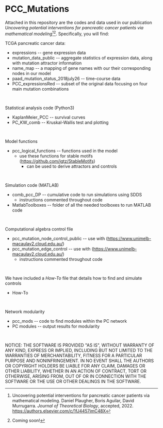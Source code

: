 # PCC_Mutations

Attached in this repository are the codes and data used in our publication *Uncovering potential interventions for pancreatic cancer patients via mathematical modeling*[^1][^2]. Specifically, you will find:

TCGA pancreatic cancer data: 
- expressions -- gene expression data
- mutation_data_public -- aggregate statistics of expression data, along with mutation attractor information
- name_map -- a mapping of gene names with our their corresponding nodes in our model
- paad_mutation_status_2018july26 -- time-course data
- PCC_expressionsRed -- subset of the original data focusing on four main mutation combinations

<br />

Statistical analysis code (Python3)
- KaplanMeier_PCC -- survival curves
- PC_KW_comb -- Kruskal-Wallis test and plotting 

<br />

Model functions
- pcc_logical_functions -- functions used in the model
  - use these functions for stable motifs (https://github.com/jgtz/StableMotifs)
    - can be used to derive attractors and controls

<br />

Simulation code (MATLAB)
- comb_pcc_DP -- cumulative code to run simulations using SDDS
    - instructions commented throughout code
- MatlabToolboxes -- folder of all the needed toolboxes to run MATLAB code

<br />

Computational algebra control file
- pcc_mutation_node_control_public -- use with (https://www.unimelb-macaulay2.cloud.edu.au/)
- pcc_mutation_edge_control -- use with (https://www.unimelb-macaulay2.cloud.edu.au/)
  - instructions commented throughout code

<br />

We have included a *How-To* file that details how to find and simulate controls
- How-To

<br />

Network modularity
- pcc_mods -- code to find modules within the PC network
- PC modules -- output results for modularity 

<br />

NOTICE: THE SOFTWARE IS PROVIDED "AS IS", WITHOUT WARRANTY OF ANY KIND, EXPRESS OR IMPLIED, INCLUDING BUT NOT LIMITED TO THE WARRANTIES OF MERCHANTABILITY, FITNESS FOR A PARTICULAR PURPOSE AND NONINFRINGEMENT. IN NO EVENT SHALL THE AUTHORS OR COPYRIGHT HOLDERS BE LIABLE FOR ANY CLAIM, DAMAGES OR OTHER LIABILITY, WHETHER IN AN ACTION OF CONTRACT, TORT OR OTHERWISE, ARISING FROM, OUT OF OR IN CONNECTION WITH THE SOFTWARE OR THE USE OR OTHER DEALINGS IN THE SOFTWARE.


[^1]:  Uncovering potential interventions for pancreatic cancer patients via mathematical modeling. Daniel Plaugher, Boris Aguilar, David Murrugarra. *Journal of Theoretical Biology*, accepted, 2022. https://authors.elsevier.com/c/1fJ4457imC48X
[^2]: Coming soon!
